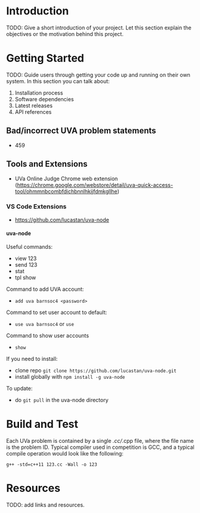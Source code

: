 # Introduction

TODO: Give a short introduction of your project. Let this section explain the objectives or the motivation behind this project.

# Getting Started

TODO: Guide users through getting your code up and running on their own system. In this section you can talk about:

1.  Installation process
2.  Software dependencies
3.  Latest releases
4.  API references

## Bad/incorrect UVA problem statements

- 459

## Tools and Extensions

- UVa Online Judge Chrome web extension (https://chrome.google.com/webstore/detail/uva-quick-access-tool/ohmmnbcombfdichbnnlhkijfdmkgllhe)

### VS Code Extensions

- https://github.com/lucastan/uva-node

#### uva-node

Useful commands:

- view 123
- send 123
- stat
- tpl show

Command to add UVA account:

- `add uva barnsoc4 <password>`

Command to set user account to default:

- `use uva barnsoc4` or `use`

Command to show user accounts

- `show`

If you need to install:

- clone repo `git clone https://github.com/lucastan/uva-node.git`
- install globally with `npm install -g uva-node`

To update:

- do `git pull` in the uva-node directory

# Build and Test

Each UVa problem is contained by a single _.cc/_.cpp file, where the file name is the problem ID. Typical compiler used in competition is GCC, and a typical compile operation would look like the following:

```
g++ -std=c++11 123.cc -Wall -o 123
```

# Resources

TODO: add links and resources.
